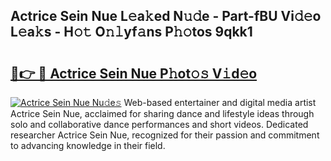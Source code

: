 ## Actrice Sein Nue L𝚎a𝚔ed N𝚞𝚍e - Part-fBU Vi𝚍𝚎o L𝚎a𝚔s - H𝚘𝚝 O𝚗𝚕yf𝚊ns P𝚑𝚘tos 9qkk1

# <h2><a href="http://kf1aby.oniu.top/?m=Actrice+Sein+Nue">🔗👉 🔴 Actrice Sein Nue P𝚑ot𝚘𝚜 V𝚒d𝚎o</a></h2>

[![Actrice Sein Nue Nu𝚍e𝚜](https://i.imgur.com/0qMVB7G.gif)](http://kf1aby.oniu.top/?m=Actrice+Sein+Nue)
Web-based entertainer and digital media artist Actrice Sein Nue, acclaimed for sharing dance and lifestyle ideas through solo and collaborative dance performances and short videos. Dedicated researcher Actrice Sein Nue, recognized for their passion and commitment to advancing knowledge in their field.  
